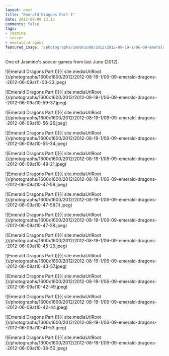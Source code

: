 ```yaml
---
layout: post
title: "Emerald Dragons Part I"
date: 2012-09-09 13:13
comments: false
tags: 
- jasmine
- soccer
- emerald-dragons
featured_image: "/photographs/1600x1600/2012/2012-08-19-1/06-09-emerald-dragons--2012-06-09at11-03-23.jpeg"
---
```

One of Jasmine's soccer games from last June (2012).

![Emerald Dragons Part I]({{ site.mediaUrlRoot }}/photographs/1600x1600/2012/2012-08-19-1/06-09-emerald-dragons--2012-06-09at11-03-23.jpeg)


![Emerald Dragons Part I]({{ site.mediaUrlRoot }}/photographs/1600x1600/2012/2012-08-19-1/06-09-emerald-dragons--2012-06-09at10-59-37.jpeg)


![Emerald Dragons Part I]({{ site.mediaUrlRoot }}/photographs/1600x1600/2012/2012-08-19-1/06-09-emerald-dragons--2012-06-09at10-56-26.jpeg)


![Emerald Dragons Part I]({{ site.mediaUrlRoot }}/photographs/1600x1600/2012/2012-08-19-1/06-09-emerald-dragons--2012-06-09at10-55-34.jpeg)


![Emerald Dragons Part I]({{ site.mediaUrlRoot }}/photographs/1600x1600/2012/2012-08-19-1/06-09-emerald-dragons--2012-06-09at10-49-21.jpeg)


![Emerald Dragons Part I]({{ site.mediaUrlRoot }}/photographs/1600x1600/2012/2012-08-19-1/06-09-emerald-dragons--2012-06-09at10-47-58.jpeg)


![Emerald Dragons Part I]({{ site.mediaUrlRoot }}/photographs/1600x1600/2012/2012-08-19-1/06-09-emerald-dragons--2012-06-09at10-47-58(1).jpeg)


![Emerald Dragons Part I]({{ site.mediaUrlRoot }}/photographs/1600x1600/2012/2012-08-19-1/06-09-emerald-dragons--2012-06-09at10-47-28.jpeg)


![Emerald Dragons Part I]({{ site.mediaUrlRoot }}/photographs/1600x1600/2012/2012-08-19-1/06-09-emerald-dragons--2012-06-09at10-45-29.jpeg)


![Emerald Dragons Part I]({{ site.mediaUrlRoot }}/photographs/1600x1600/2012/2012-08-19-1/06-09-emerald-dragons--2012-06-09at10-43-57.jpeg)


![Emerald Dragons Part I]({{ site.mediaUrlRoot }}/photographs/1600x1600/2012/2012-08-19-1/06-09-emerald-dragons--2012-06-09at10-42-49.jpeg)


![Emerald Dragons Part I]({{ site.mediaUrlRoot }}/photographs/1600x1600/2012/2012-08-19-1/06-09-emerald-dragons--2012-06-09at10-42-44.jpeg)


![Emerald Dragons Part I]({{ site.mediaUrlRoot }}/photographs/1600x1600/2012/2012-08-19-1/06-09-emerald-dragons--2012-06-09at10-41-53.jpeg)


![Emerald Dragons Part I]({{ site.mediaUrlRoot }}/photographs/1600x1600/2012/2012-08-19-1/06-09-emerald-dragons--2012-06-09at10-38-50.jpeg)

